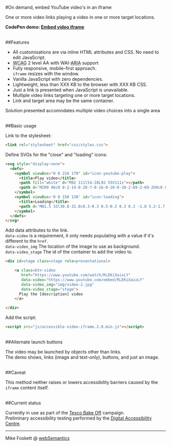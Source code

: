 #On demand, embed YouTube video's in an iframe

One or more video links playing a video in one or more target locations.

<strong>CodePen demo: <a href="https://codepen.io/2kool2/pen/dXEwEd">Embed video iframe</a></strong>

<br>
##Features

* All customisations are via inline HTML attributes and CSS. No need to edit JavaScript.
* <abbr title="Web Content Accessibility Guidelines">WCAG</abbr> 2 level AA with WAI-<abbr title="Accessible Rich Internet Applications">ARIA</abbr> support
* Fully responsive, mobile-first approach.<br><code>iframe</code> resizes with the window.
* Vanilla JavaScript with zero dependencies.
* Lightweight, less than XXX KB to the browser with XXX KB CSS.
* Just a link is presented when JavaScript is unavailable.
* Multiple video links targeting one or more target locations.
* Link and target area may be the same container.

Solution presented accomodates multiple video choices into a single area


<br>
##Basic usage

Link to the stylesheet:
```html
<link rel="stylesheet" href="css/styles.css">
```

Define SVGs for the "close" and "loading" icons:
```html
<svg style="display:none">
  <defs>
    <symbol viewBox="0 0 224 170" id="icon-youtube-play">
      <title>Play video</title>
      <path fill="white" d="M92 111l54-28L92 55V111z"></path>
      <path d="M209 46c0 0-2-14-8-20-7-8-16-8-20-8-28-2-69-2-69-2h0c0 0-42 0-69 2-4 1-12 1-20 8-6 6-8 20-8 20s-2 16-2 32v15c0 16 2 32 2 32s2 14 8 20c8 8 18 8 22 8 16 2 67 2 67 2s42 0 69-2c4 0 12 0 20-8 6-6 8-20 8-20s2-16 2-32v-15C211 62 209 46 209 46zM92 111V55l54 28L92 111z"></path>
    </symbol>
    <symbol viewBox='0 0 150 130' id="icon-loading">
      <title>Loading</title>
      <path d='M81.5 33l30.8-32.8c0.3-0.3 0.5-0.2 0.3 0.3 -1.8 5.2-1.7 15.3-1.7 15.3 -0.1 6.8-0.8 11.7-6.6 17.9L74.8 65.1c-0.2 0.2-0.4 0-0.3-0.2 1.5-5.1 1.2-15.1 1.2-15.1C75.4 45.6 76.4 38.4 81.5 33M105.9 54.8l43.8 10.3c0.4 0.1 0.4 0.4-0.2 0.4 -5.4 1-14.1 6.1-14.1 6.1 -6 3.3-10.5 5.2-18.8 3.2l-41.9-9.9c-0.3-0.1-0.2-0.3 0-0.4 5.2-1.3 13.7-6.5 13.7-6.5C92 55.9 98.7 53.1 105.9 54.8M99.4 86.3l13 43.2c0.1 0.4-0.1 0.5-0.4 0.1 -3.6-4.2-12.4-9.2-12.4-9.2 -5.8-3.5-9.7-6.5-12.2-14.6L75 64.5c-0.1-0.3 0.2-0.4 0.3-0.2 3.7 3.9 12.5 8.6 12.5 8.6C91.5 74.8 97.3 79.2 99.4 86.3M68.7 97l-30.8 32.8c-0.3 0.3-0.5 0.2-0.3-0.3 1.8-5.2 1.7-15.3 1.7-15.3 0.1-6.8 0.8-11.7 6.6-17.9l29.5-31.4c0.2-0.2 0.4 0 0.3 0.2 -1.5 5.1-1.2 15.1-1.2 15.1C74.8 84.4 73.8 91.6 68.7 97M44.1 75.8L0.3 65.4C-0.1 65.3-0.1 65 0.5 65c5.4-1 14.1-6.1 14.1-6.1 6-3.3 10.5-5.2 18.8-3.2l41.9 9.9c0.3 0.1 0.2 0.3 0 0.4 -5.2 1.3-13.7 6.5-13.7 6.5C58.1 74.7 51.3 77.5 44.1 75.8M50.2 43.8l-13-43.2c-0.1-0.4 0.1-0.5 0.4-0.1C41.2 4.7 50 9.7 50 9.7c5.8 3.5 9.7 6.5 12.2 14.6l12.4 41.3c0.1 0.3-0.2 0.4-0.3 0.2 -3.7-3.9-12.5-8.6-12.5-8.6C58.1 55.4 52.4 50.9 50.2 43.8'/>
    </symbol>
  </defs>
</svg>
```

Add data attributes to the link.
<br><code>data-video</code> is a requirement, it only needs populating with a value if it's different to the <code>href</code>.
<br><code>data-video_img</code> The location of the image to use as background.
<br><code>data-video_stage</code> The id of the container to add the video to.
```html
<div id=stage class=stage role=presentational>

    <a class=btn-video
       href="https://www.youtube.com/watch/RLEKiXaixLY"
       data-video="https://www.youtube.com/embed/RLEKiXaixLY"
       data-video_img="img/video-2.jpg"
       data-video_stage="stage">
      Play the [description] video
    </a>

</div>
```

Add the script:
```html
<script src="js/accessible-video-iframe.2.0.min.js"></script>
```


<br>
##Alternate launch buttons

The video may be launched by objects other than links.<br>
The demo shows, links (image and text-only), buttons, and just an image.


<br>
##Caveat

This method neither raises or lowers accessibility barriers caused by the <code>iframe</code> content itself.


<br>
##Current status

Currently in use as part of the <a href="http://www.tesco.com/baking/">Tesco Bake Off</a> campaign.<br>
Preliminary accessibility testing performed by the <a href="http://www.digitalaccessibilitycentre.org/">Digital Accessibility Centre</a>.


<hr>
Mike Foskett @ <a href="https://websemantics.uk/">webSemantics</a>
